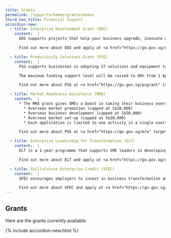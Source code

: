 ```yaml
---
title: Grants
permalink: /supportschemes/grantschemes
third_nav_title: Financial Support
accordion-new:
  - title: Enterprise Development Grant (EDG)
    content:  |  
      EDG supports projects that help your business upgrade, innovate or venture overseas. It funds qualifying project costs namely third-party consultancy fees, software and equipment, and internal manpower cost. For businesses most severely impacted by COVID-19, the maximum support level may be raised to 90% on a case-by-case basis.

      Find out more about EDG and apply at <a href="https://go.gov.sg/edgrant" target="_blank">Enterprise Singapore (ESG)</a>.

  - title: Productivity Solutions Grant (PSG)
    content:  |       
      PSG supports businesses in adopting IT solutions and equipment to enhance business processes. It supports sector-specific solutions (eg: retail, food, logistics, precision engineering, construction and landscaping industries) as well as solutions that cut across industries, such as in areas of customer management, data analytics, financial management and inventory tracking.

      The maximum funding support level will be raised to 80% from 1 April 2020 to 31 December 2020.

      Find out more about PSG at <a href="https://go.gov.sg/psgrant" target="_blank">Enterprise Singapore (ESG)</a>and apply for it on GoBusiness <a href="https://dashboard-staging.l1t.molb.gov.sg/login">here</a>.

  - title: Market Readiness Assistance (MRA)
    content:  |       
      * The MRA grant gives SMEs a boost in taking their business overseas. Eligible SMEs will receive up to 70% of qualifying costs, capped at S$100,000 per company per new market from 1 April 2020 to 31 March 2023 that covers:
        * Overseas market promotion (capped at S$20,000)
        * Overseas business development (capped at S$50,000)
        * Overseas market set-up (capped at S$30,000)
        * Each application is limited to one activity in a single overseas market (e.g. market entry, or participation in a trade fair)

      Find out more about PSG at <a href="https://go.gov.sg/mra" target="_blank">Enterprise Singapore (ESG)</a>and apply for it on GoBusiness <a href="https://dashboard-staging.l1t.molb.gov.sg/login">here</a>.

  - title: Enterprise Leadership for Transformation (ELT)
    content:  |    
      ELT is a 1-year programme that supports SME leaders in developing business growth capabilities. Eligible businesses can qualify for up to 90% funding of programme fees.

      Find out more about ELT and apply at <a href="https://go.gov.sg/elt" target="_blank">Enterprise Singapore (ESG)</a>.

  - title: SkillsFuture Enterprise Credit (SFEC)
    content:  |       
      SFEC encourages employers to invest in business transformation and employee capabilities. Eligible employers will receive a one-off $10,000 credit to cover up to 90% of out-of-pocket expenses on qualifying costs for supportable initiatives, on top of the support levels of existing schemes.

      Find out more about SFEC and apply at <a href="https://go.gov.sg/sfec" target="_blank">Enterprise Singapore (ESG)</a>.
---
```


## Grants

Here are the grants currently available.

{% include accordion-new.html %}
